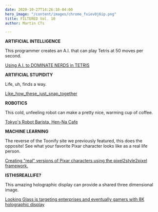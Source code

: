 ```yaml
---
date: 2020-10-27T14:26:10-04:00
hero_image: "/content/images/chrome_fxiev0j6ip.png"
title: FILTERED Vol. 10
author: Martin CTs

---
```

**ARTIFICIAL INTELLIGENCE**

This programmer creates an A.I. that can play Tetris at 50 moves per second.

[Using A.I. to DOMINATE NERDS in TETRIS](https://bit.ly/31NQAyo)

**ARTIFICIAL STUPIDITY**

Life, uh, finds a way.

[Like_how_these_just_snap_together](https://bit.ly/2J3Uuwq)

**ROBOTICS**

This cold, unfeeling robot can make a pretty nice, warming cup of coffee.

[Tokyo's Robot Barista, Hen-Na Cafe](https://www.youtube.com/watch?v=_TX6LPZQzFQ&feature=youtu.be)

**MACHINE LEARNING**

The reverse of the Toonify site we previously featured, this does the opposite! See what your favorite Pixar character looks like as a real life person.

[Creating "real" versions of Pixar characters using the pixel2style2pixel framework.](https://bit.ly/3jAiMuK)

**ISTHISREALLIFE?**

This amazing holographic display can provide a shared three dimensional image.

[Looking Glass is targeting enterprises and eventually gamers with 8K holographic display](https://bit.ly/2HDro6I)